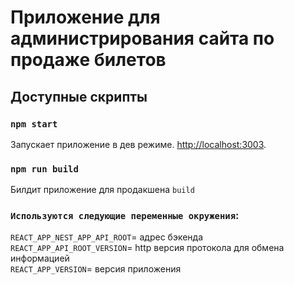 # Приложение для администрирования сайта по продаже билетов

## Доступные скрипты

### `npm start`

Запускает приложение в дев режиме. [http://localhost:3003](http://localhost:3003).

### `npm run build`

Билдит приложение для продакшена `build` 

### `Используются следующие переменные окружения`:
`REACT_APP_NEST_APP_API_ROOT`= адрес бэкенда\
`REACT_APP_API_ROOT_VERSION`= http версия протокола для обмена информацией\
`REACT_APP_VERSION`= версия приложения 
